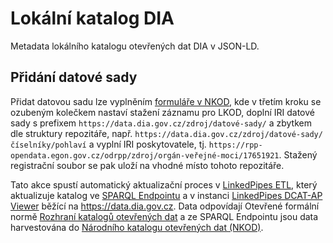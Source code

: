 # Lokální katalog DIA
Metadata lokálního katalogu otevřených dat DIA v JSON-LD.

## Přidání datové sady
Přidat datovou sadu lze vyplněním [formuláře v NKOD](https://data.gov.cz/formulář/registrace-datové-sady), kde v třetím kroku se ozubeným kolečkem nastaví stažení záznamu pro LKOD, doplní IRI datové sady s prefixem `https://data.dia.gov.cz/zdroj/datové-sady/` a zbytkem dle struktury repozitáře, např. `https://data.dia.gov.cz/zdroj/datové-sady/číselníky/pohlaví` a vyplní IRI poskytovatele, tj. `https://rpp-opendata.egon.gov.cz/odrpp/zdroj/orgán-veřejné-moci/17651921`.
Stažený registrační soubor se pak uloží na vhodné místo tohoto repozitáře.

Tato akce spustí automatický aktualizační proces v [LinkedPipes ETL](https://github.com/linkedpipes/etl), který aktualizuje katalog ve [SPARQL Endpointu](https://data.dia.gov.cz/sparql) a v instanci [LinkedPipes DCAT-AP Viewer](https://github.com/linkedpipes/dcat-ap-viewer) běžící na https://data.dia.gov.cz.
Data odpovídají Otevřené formální normě [Rozhraní katalogů otevřených dat](https://data.gov.cz/otevřené-formální-normy/rozhraní-katalogů-otevřených-dat/2019-04-04/) a ze SPARQL Endpointu jsou data harvestována do [Národního katalogu otevřených dat (NKOD)](https://data.gov.cz/datové-sady).
